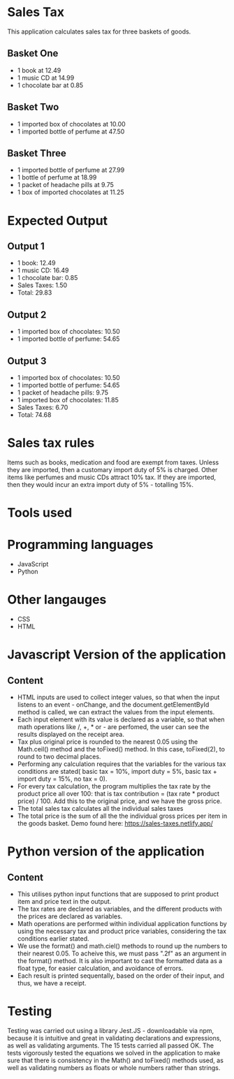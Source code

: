 # Sales Tax
This application calculates sales tax for three baskets of goods.

 ## Basket One
  - 1 book at 12.49
  - 1 music CD at 14.99
  - 1 chocolate bar at 0.85

 ## Basket Two
  - 1 imported box of chocolates at 10.00
  - 1 imported bottle of perfume at 47.50

 ## Basket Three
  - 1 imported bottle of perfume at 27.99
  - 1 bottle of perfume at 18.99
  - 1 packet of headache pills at 9.75
  - 1 box of imported chocolates at 11.25

 # Expected Output
 
  ## Output 1
   - 1 book: 12.49
   - 1 music CD: 16.49
   - 1 chocolate bar: 0.85
   - Sales Taxes: 1.50
   - Total: 29.83

  ## Output 2
   - 1 imported box of chocolates: 10.50
   - 1 imported bottle of perfume: 54.65

  ## Output 3
   - 1 imported box of chocolates: 10.50
   - 1 imported bottle of perfume: 54.65
   - 1 packet of headache pills: 9.75
   - 1 imported box of chocolates: 11.85
   - Sales Taxes: 6.70
   - Total: 74.68
    
  # Sales tax rules
  Items such as books, medication and food are exempt from taxes. Unless they are    imported, then a customary import duty of 5% is charged. Other items like perfumes and music CDs attract 10% tax. If they are imported, then they would incur an extra import duty of 5% - totalling 15%.

# Tools used
 # Programming languages
  - JavaScript
  - Python
 # Other langauges
  - CSS
  - HTML
# Javascript Version of the application
  ## Content
  - HTML inputs are used to collect integer values, so that when the input listens to an event - onChange, and the document.getElementById method is called, we can extract the values from the input elements.
  - Each input element with its value is declared as a variable, so that when math operations like  /, +, * or - are perfomed, the user can see the results displayed on the receipt area.
  - Tax plus original price is rounded to the nearest 0.05 using the Math.ceil() method and the toFixed() method. In this case, toFixed(2), to round to two decimal places. 
  - Performing any calculation requires that the variables for the various tax conditions are stated( basic tax = 10%, import duty = 5%, basic tax + import duty = 15%, no tax = 0).
  - For every tax calculation, the program multiplies the tax rate by the product price all over 100: that is tax contribution = (tax rate * product price) / 100. Add this to the original price, and we have the gross price.
  - The total sales tax calculates all the individual sales taxes
  - The total price is the sum of all the the individual gross prices per item in the goods basket. 
Demo found here: https://sales-taxes.netlify.app/


# Python version of the application
  ## Content
  - This utilises python input functions that are supposed to print product item and price text in the output.
  - The tax rates are declared as variables, and the different products with the prices are declared as variables.
  - Math operations are performed within individual application functions by using the necessary tax and product price variables, considering the tax conditions earlier stated.
  - We use the format() and math.ciel() methods to round up the numbers to their nearest 0.05. To acheive this, we must pass ".2f" as an argument in the format() method. It is also important to cast the formatted data as a float type, for easier calculation, and avoidance of errors.
  - Each result is printed sequentally, based on the order of their input, and thus, we have a receipt.

# Testing

Testing was carried out using a library Jest.JS - downloadable via npm, because it is intuitive and great in validating declarations and expressions, as well as validating arguments.
The 15 tests carried all passed OK. The tests vigorously tested the equations we solved in the application to make sure that there is consistency in the
Math() and toFixed() methods used, as well as validating numbers as floats or whole numbers rather than strings.
